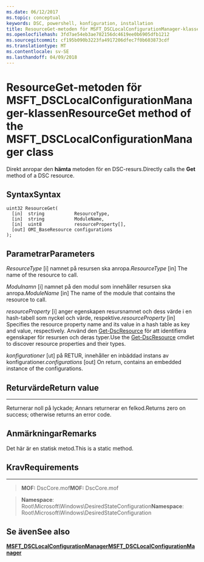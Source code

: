 ```yaml
---
ms.date: 06/12/2017
ms.topic: conceptual
keywords: DSC, powershell, konfiguration, installation
title: ResourceGet-metoden för MSFT_DSCLocalConfigurationManager-klassen
ms.openlocfilehash: 3fd7ae54eb3ae782156dc4619ee0b6905dfb1212
ms.sourcegitcommit: cf195b090b3223fa4917206dfec7f0b603873cdf
ms.translationtype: MT
ms.contentlocale: sv-SE
ms.lasthandoff: 04/09/2018
---
```

# <a name="resourceget-method-of-the-msftdsclocalconfigurationmanager-class"></a><span data-ttu-id="cd38e-103">ResourceGet-metoden för MSFT_DSCLocalConfigurationManager-klassen</span><span class="sxs-lookup"><span data-stu-id="cd38e-103">ResourceGet method of the MSFT_DSCLocalConfigurationManager class</span></span>

<span data-ttu-id="cd38e-104">Direkt anropar den **hämta** metoden för en DSC-resurs.</span><span class="sxs-lookup"><span data-stu-id="cd38e-104">Directly calls the **Get** method of a DSC resource.</span></span>

<a name="syntax"></a><span data-ttu-id="cd38e-105">Syntax</span><span class="sxs-lookup"><span data-stu-id="cd38e-105">Syntax</span></span>
------

```mof
uint32 ResourceGet(
  [in]  string           ResourceType,
  [in]  string           ModuleName,
  [in]  uint8            resourceProperty[],
  [out] OMI_BaseResource configurations
);
```

<a name="parameters"></a><span data-ttu-id="cd38e-106">Parametrar</span><span class="sxs-lookup"><span data-stu-id="cd38e-106">Parameters</span></span>
----------

<span data-ttu-id="cd38e-107">*ResourceType* \[i\] namnet på resursen ska anropa.</span><span class="sxs-lookup"><span data-stu-id="cd38e-107">*ResourceType* \[in\] The name of the resource to call.</span></span>

<span data-ttu-id="cd38e-108">*Modulnamn* \[i\] namnet på den modul som innehåller resursen ska anropa.</span><span class="sxs-lookup"><span data-stu-id="cd38e-108">*ModuleName* \[in\] The name of the module that contains the resource to call.</span></span>

<span data-ttu-id="cd38e-109">*resourceProperty* \[i\] anger egenskapen resursnamnet och dess värde i en hash-tabell som nyckel och värde, respektive.</span><span class="sxs-lookup"><span data-stu-id="cd38e-109">*resourceProperty* \[in\] Specifies the resource property name and its value in a hash table as key and value, respectively.</span></span> <span data-ttu-id="cd38e-110">Använd den [Get-DscResource](https://technet.microsoft.com/library/dn521625.aspx) för att identifiera egenskaper för resursen och deras typer.</span><span class="sxs-lookup"><span data-stu-id="cd38e-110">Use the [Get-DscResource](https://technet.microsoft.com/library/dn521625.aspx) cmdlet to discover resource properties and their types.</span></span>

<span data-ttu-id="cd38e-111">*konfigurationer* \[ut\] på RETUR, innehåller en inbäddad instans av konfigurationer.</span><span class="sxs-lookup"><span data-stu-id="cd38e-111">*configurations* \[out\] On return, contains an embedded instance of the configurations.</span></span>

## <a name="return-value"></a><span data-ttu-id="cd38e-112">Returvärde</span><span class="sxs-lookup"><span data-stu-id="cd38e-112">Return value</span></span>
------------

<span data-ttu-id="cd38e-113">Returnerar noll på lyckade; Annars returnerar en felkod.</span><span class="sxs-lookup"><span data-stu-id="cd38e-113">Returns zero on success; otherwise returns an error code.</span></span>

## <a name="remarks"></a><span data-ttu-id="cd38e-114">Anmärkningar</span><span class="sxs-lookup"><span data-stu-id="cd38e-114">Remarks</span></span>

<span data-ttu-id="cd38e-115">Det här är en statisk metod.</span><span class="sxs-lookup"><span data-stu-id="cd38e-115">This is a static method.</span></span>

## <a name="requirements"></a><span data-ttu-id="cd38e-116">Krav</span><span class="sxs-lookup"><span data-stu-id="cd38e-116">Requirements</span></span>
------------
><span data-ttu-id="cd38e-117">**MOF:** DscCore.mof</span><span class="sxs-lookup"><span data-stu-id="cd38e-117">**MOF:** DscCore.mof</span></span>

><span data-ttu-id="cd38e-118">**Namespace**: Root\Microsoft\Windows\DesiredStateConfiguration</span><span class="sxs-lookup"><span data-stu-id="cd38e-118">**Namespace**: Root\Microsoft\Windows\DesiredStateConfiguration</span></span>


## <a name="see-also"></a><span data-ttu-id="cd38e-119">Se även</span><span class="sxs-lookup"><span data-stu-id="cd38e-119">See also</span></span>


[<span data-ttu-id="cd38e-120">**MSFT_DSCLocalConfigurationManager**</span><span class="sxs-lookup"><span data-stu-id="cd38e-120">**MSFT_DSCLocalConfigurationManager**</span></span>](msft-dsclocalconfigurationmanager.md)